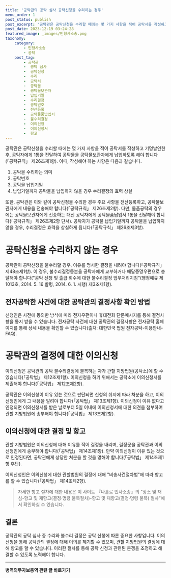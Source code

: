 ```yaml
---
title: '공탁관의 공탁 심사 공탁신청을 수리하는 경우'
menu_order: 1
post_status: publish
post_excerpt: '공탁관은 공탁신청을 수리할 때에는 몇 가지 사항을 적어 공탁서를 작성하고 기명날인한 후, 공탁자에게 1통을 전달하여 공탁물을 공탁물보관자에게 납입하도록 해야 합니다  공탁규칙  제26조제1항 . 이때, 작성해야 하는 사항은 다음과 같습니다.'
post_date: 2023-12-19 03:24:28
featured_image: _images/민형사소송.png
taxonomy:
    category:
        - 민형사소송
        - 공탁
    post_tag:
        - 공탁관
        -  공탁 심사
        -  공탁신청
        -  수리
        -  공탁서
        -  공탁물
        -  공탁물보관자
        -  납입기일
        -  수리결정
        -  공탁번호
        -  전산등록
        -  공탁물품납입서
        -  불수리결정
        -  이의신청
        -  이의신청서
        -  항고
---
```



공탁관은 공탁신청을 수리할 때에는 몇 가지 사항을 적어 공탁서를 작성하고 기명날인한 후, 공탁자에게 1통을 전달하여 공탁물을 공탁물보관자에게 납입하도록 해야 합니다(「공탁규칙」 제26조제1항). 이때, 작성해야 하는 사항은 다음과 같습니다.

1. 공탁을 수리하는 의미
2. 공탁번호
3. 공탁물 납입기일
4. 납입기일까지 공탁물을 납입하지 않을 경우 수리결정의 효력 상실

또한, 공탁관은 이와 같이 공탁신청을 수리한 경우 주요 사항을 전산등록하고, 공탁물보관자에게 내용을 전송해야 합니다(「공탁규칙」 제26조제2항). 다만, 물품공탁의 경우에는 공탁물보관자에게 전송하는 대신 공탁자에게 공탁물품납입서 1통을 전달해야 합니다(「공탁규칙」 제26조제2항 단서). 공탁자가 공탁물 납입기일까지 공탁물을 납입하지 않을 경우, 수리결정은 효력을 상실하게 됩니다(「공탁규칙」 제26조제3항).

# 공탁신청을 수리하지 않는 경우

공탁관이 공탁신청을 불수리할 경우, 이유를 명시한 결정을 내려야 합니다(「공탁규칙」 제48조제1항). 이 경우, 불수리결정등본을 공탁자에게 교부하거나 배달증명우편으로 송달해야 합니다("공탁 신청 및 출급·회수에 대한 불수리결정 업무처리지침"(행정예규 제1013호, 2014. 5. 16 발령, 2014. 6. 1. 시행) 제3조제1항).

## 전자공탁한 사건에 대한 공탁관의 결정사항 확인 방법

신청인은 사전에 동의한 방식에 따라 전자우편이나 휴대전화 단문메시지를 통해 결정사항을 통지 받을 수 있습니다. 전자공탁 사건에 대한 공탁관의 결정사항은 전자공탁 홈페이지를 통해 상세 내용을 확인할 수 있습니다(출처: 대한민국 법원 전자공탁-이용안내-FAQ).

# 공탁관의 결정에 대한 이의신청

이의신청은 공탁관의 공탁 불수리결정에 불복하는 자가 관할 지방법원(공탁소)에 할 수 있습니다(「공탁법」 제12조제1항). 이의신청을 하기 위해서는 공탁소에 이의신청서를 제출해야 합니다(「공탁법」 제12조제2항).

공탁관은 이의신청이 이유 있는 것으로 판단되면 신청의 취지에 따라 처분을 하고, 이의신청인에게 그 내용을 알려야 합니다(「공탁법」 제13조제1항). 이의신청이 이유 없다고 인정되면 이의신청서를 받은 날로부터 5일 이내에 이의신청서에 대한 의견을 첨부하여 관할 지방법원에 송부해야 합니다(「공탁법」 제13조제2항).

## 이의신청에 대한 결정 및 항고

관할 지방법원은 이의신청에 대해 이유를 적어 결정을 내리며, 결정문을 공탁관과 이의신청인에게 송부해야 합니다(「공탁법」 제14조제1항). 만약 이의신청이 이유 있는 것으로 인정된다면, 공탁관에게 상당한 처분을 할 것을 명해야 합니다(「공탁법」 제14조제1항 후단).

이의신청인은 이의신청에 대한 관할법원의 결정에 대해 "비송사건절차법"에 따라 항고를 할 수 있습니다(「공탁법」 제14조제2항).

> 자세한 항고 절차에 대한 내용은 이 사이트 『나홀로 민사소송』의 "상소 및 재심-항고 및 재항고(결정·명령 불복절차)-항고 및 재항고(결정·명령 불복) 절차"에서 확인하실 수 있습니다.

## 결론

공탁관의 공탁 심사 중 수리와 불수리 결정은 공탁 신청에 따른 중요한 사항입니다. 이의신청을 통해 공탁관의 결정에 대해 이의를 제기할 수 있으며, 관할 지방법원의 결정에 대해 항고를 할 수 있습니다. 이러한 절차를 통해 공탁 신청과 관련된 분쟁을 조정하고 해결할 수 있도록 노력해야 합니다.
<!-- wp:separator -->
<hr class="wp-block-separator has-alpha-channel-opacity"/>
<!-- /wp:separator -->

<!-- wp:group {"backgroundColor":"base","layout":{"type":"constrained"}} -->
<div class="wp-block-group has-base-background-color has-background"><!-- wp:paragraph {"align":"center","fontSize":"medium"} -->
<p class="has-text-align-center has-large-font-size"><strong>병역의무자보충역 관련 글 바로가기</strong></p>
<!-- /wp:paragraph -->


<!-- wp:latest-posts
{"categories":[{"id":9045,"count":19,"description":"","link":"https://uknowlaw.com/category/%eb%b3%91%ec%97%ad%ec%9d%98%eb%ac%b4%ec%9e%90%eb%b3%b4%ec%b6%a9%ec%97%ad/","name":"병역의무자보충역","slug":"병역의무자보충역","taxonomy":"category","parent":0,"meta":[],"_links":{"self":[{"href":"https://uknowlaw.com/wp-json/wp/v2/categories/9045"}],"collection":[{"href":"https://uknowlaw.com/wp-json/wp/v2/categories"}],"about":[{"href":"https://uknowlaw.com/wp-json/wp/v2/taxonomies/category"}],"wp:post_type":[{"href":"https://uknowlaw.com/wp-json/wp/v2/posts?categories=9045"}],"curies":[{"name":"wp","href":"https://api.w.org/{rel}","templated":true}]}}],"postsToShow":100,"excerptLength":28,"postLayout":"grid","columns":2,"featuredImageAlign":"left","featuredImageSizeSlug":"large","fontSize":"small"} /--></div>
<!-- /wp:group -->